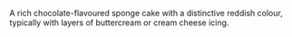 A rich chocolate-flavoured sponge cake with a distinctive reddish colour, typically with layers of buttercream or cream cheese icing.